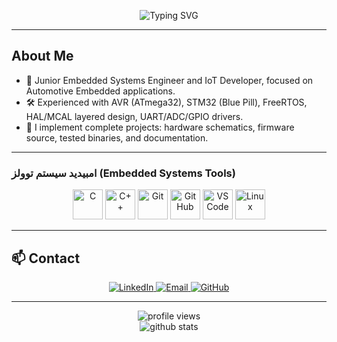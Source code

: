 <!-- START OF README -->
<p align="center">
  <img src="https://readme-typing-svg.demolab.com?font=Fira+Code&weight=600&size=36&pause=1000&color=00F7FF&center=true&vCenter=true&width=1100&lines=Ibrahim%20Shaaban;Junior%20Embedded%20Systems%20Engineer%20And%20IOT%20Developer;Automotive%20Engineer" alt="Typing SVG" />
</p>

---

## About Me
- 🔧 Junior Embedded Systems Engineer and IoT Developer, focused on Automotive Embedded applications.  
- 🛠️ Experienced with AVR (ATmega32), STM32 (Blue Pill), FreeRTOS, HAL/MCAL layered design, UART/ADC/GPIO drivers.  
- 🎯 I implement complete projects: hardware schematics, firmware source, tested binaries, and documentation.

---

### امبيديد سيستم توولز (Embedded Systems Tools)

<p align="center">
  <img src="https://cdn.jsdelivr.net/gh/devicons/devicon/icons/c/c-original.svg" width="48" height="48" alt="C"/>
  <img src="https://cdn.jsdelivr.net/gh/devicons/devicon/icons/cplusplus/cplusplus-original.svg" width="48" height="48" alt="C++"/>
  <img src="https://cdn.jsdelivr.net/gh/devicons/devicon/icons/git/git-original.svg" width="48" height="48" alt="Git"/>
  <img src="https://cdn.jsdelivr.net/gh/devicons/devicon/icons/github/github-original.svg" width="48" height="48" alt="GitHub"/>
  <img src="https://cdn.jsdelivr.net/gh/devicons/devicon/icons/vscode/vscode-original.svg" width="48" height="48" alt="VSCode"/>
  <img src="https://cdn.jsdelivr.net/gh/devicons/devicon/icons/linux/linux-original.svg" width="48" height="48" alt="Linux"/>
  <!-- If you want a custom STM32/TM4C icon, upload image to repo and use relative path like ./assets/stm32.png -->
</p>

---

## 📫 Contact
<p align="center">
  <a href="https://www.linkedin.com/in/ibrahim-shaaban-777836249" target="_blank">
    <img src="https://img.shields.io/badge/LinkedIn-0077B5?style=for-the-badge&logo=linkedin&logoColor=white" alt="LinkedIn"/>
  </a>
  <a href="mailto:ibrahimshaaban01120@gmail.com">
    <img src="https://img.shields.io/badge/Email-D14836?style=for-the-badge&logo=gmail&logoColor=white" alt="Email"/>
  </a>
  <a href="https://github.com/Ibrahimshaaban50" target="_blank">
    <img src="https://img.shields.io/badge/GitHub-100000?style=for-the-badge&logo=github&logoColor=white" alt="GitHub"/>
  </a>
</p>

---

<!-- optional stats: replace yourusername -->
<p align="center">
  <!-- Profile views -->
  <img src="https://komarev.com/ghpvc/?username=yourusername&color=blue" alt="profile views"/>
  <!-- GitHub stat card -->
  <br/>
  <img src="https://github-readme-stats.vercel.app/api?username=yourusername&show_icons=true&theme=tokyonight" alt="github stats" />
</p>

<!-- END OF README -->
